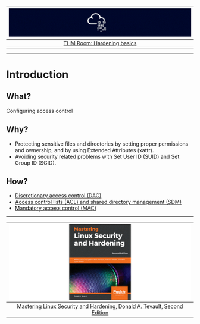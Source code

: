 | ![Hardening Basics](../../_static/images/default_tryhackme-room-banner.png) |
|:--:|
| [THM Room: Hardening basics](https://tryhackme.com/room/hardeningbasicspart2) |

----

# Introduction

## What?

Configuring access control

## Why?

* Protecting sensitive files and directories by setting proper permissions and ownership, and by using Extended Attributes (xattr). 
* Avoiding security related problems with Set User ID (SUID) and Set Group ID (SGID).

## How?

* [Discretionary access control (DAC)](dac.md)
* [Access control lists (ACL) and shared directory management (SDM)](acl.md)
* [Mandatory access control (MAC)](mac.md)

----

| ![Linux Hardening](../../_static/images/linux-hardening-book.png) |
|:--:|
| [Mastering Linux Security and Hardening, Donald A. Tevault, Second Edition](https://www.packtpub.com/product/mastering-linux-security-and-hardening-second-edition/9781838981778) |





